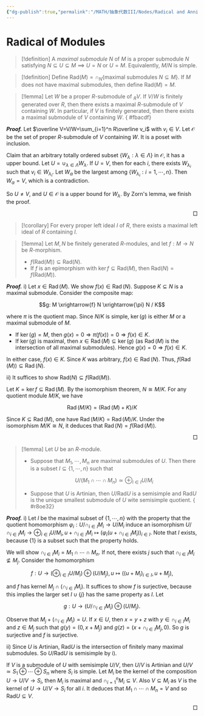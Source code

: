 ```yaml
---
{"dg-publish":true,"permalink":"/MATH/抽象代数III/Nodes/Radical and Annihilator/","dgPassFrontmatter":true}
---
```



# Radical of Modules

> [!definition]
> A *maximal submodule* $N$ of $M$ is a proper submodule $N$ satisfying $N\subseteq U\subseteq M$ $\implies$ $U=N$ or $U=M$. Equivalently, $M/N$ is simple.

> [!definition]
> Define $\mathrm{Rad}(M)=\cap_{N}\{\mbox{maximal submodules }N\subseteq M\}$. If $M$ does not have maximal submodules, then define $\mathrm{Rad}(M)=M$. 

> [!lemma]
> Let $W$ be a proper $R$-submodule of ${}_RV$. If $V/W$ is finitely generated over $R$, then there exists a maximal $R$-submodule of $V$ containing $W$. In particular, if $V$ is finitely generated, then there exists a maximal submodule of $V$ containing $W$.
{ #fbacdf}


**_Proof._**
Let $\overline V=V/W=\sum_{i=1}^n R\overline v_i$ with $v_i\in V$. Let $\mathcal O$ be the set of proper $R$-submodule of $V$ containing $W$. It is a poset with inclusion. 

Claim that an arbitrary totally ordered subset $\{W_\lambda:\lambda\in\Lambda\}$ in $\mathcal O$, it has a upper bound. Let $U=\cup_{\lambda\in\Lambda}W_\lambda$. If $U=V$, then for each $i$, there exists $W_{\lambda_i}$ such that $v_i\in W_{\lambda_i}$. Let $W_\alpha$ be the largest among $\{W_{\lambda_i}:i=1,\cdots,n\}$. Then $W_\alpha=V$, which is a contradiction. 

So $U\neq V$, and $U\in\mathcal O$ is a upper bound for $W_\lambda$. By Zorn's lemma, we finish the proof.
<p align="right">□</p>


> [!corollary]
> For every proper left ideal $I$ of $R$, there exists a maximal left ideal of $R$ containing $I$. 

> [!lemma]
> Let $M,N$ be finitely generated $R$-modules, and let $f:M\to N$ be $R$-morphism. 
> - $f(\mathrm{Rad}(M))\subseteq\mathrm{Rad}(N)$. 
> - If $f$ is an epimorphism with $\ker f\subseteq\mathrm{Rad}(M)$, then $\mathrm{Rad}(N)=f(\mathrm{Rad}(M))$. 

**_Proof._**
i) Let $x \in \operatorname{Rad}(M)$. We show $f(x) \in \operatorname{Rad}(N)$. Suppose $K \subseteq N$ is a maximal submodule. Consider the composite map:

$$g: M \xrightarrow{f} N \xrightarrow{\pi} N / K$$

where $\pi$ is the quotient map. Since $N / K$ is simple, $\operatorname{ker}(g)$ is either $M$ or a maximal submodule of $M$.
- If $\operatorname{ker}(g)=M$, then $g(x)=0 \Longrightarrow \pi(f(x))=0 \Longrightarrow f(x) \in K$.
- If $\operatorname{ker}(g)$ is maximal, then $x \in \operatorname{Rad}(M) \subseteq \operatorname{ker}(g)$ (as $\operatorname{Rad}(M)$ is the intersection of all maximal submodules). Hence $g(x)=0 \Longrightarrow f(x) \in K$.

In either case, $f(x) \in K$. Since $K$ was arbitrary, $f(x) \in \operatorname{Rad}(N)$. Thus, $f(\operatorname{Rad}(M)) \subseteq \operatorname{Rad}(N)$.

ii) It suffices to show $\mathrm{Rad}(N)\subseteq f(\mathrm{Rad}(M))$. 

Let $K=\operatorname{ker} f \subseteq \operatorname{Rad}(M)$. By the isomorphism theorem, $N \cong M / K$. For any quotient module $M / K$, we have

$$\operatorname{Rad}(M / K)=(\operatorname{Rad}(M)+K) / K$$

Since $K \subseteq \operatorname{Rad}(M)$, one have $\operatorname{Rad}(M / K)=\operatorname{Rad}(M) / K$. Under the isomorphism $M / K \cong N$, it deduces that $\operatorname{Rad}(N)=f(\operatorname{Rad}(M))$.
<p align="right">□</p>


> [!lemma]
> Let $U$ be an $R$-module.
> - Suppose that $M_1,\cdots,M_n$ are maximal submodules of $U$. Then there is a subset $I\subseteq\{1,\cdots,n\}$ such that 
>   
>   $$U/(M_1\cap\cdots\cap M_n)\simeq \oplus_{i\in I}U/M_i$$
>  
> - Suppose that $U$ is Artinian, then $U/\mathrm{Rad}U$ is a semisimple and $\mathrm{Rad}U$ is the unique smallest submodule of $U$ wite semisimple quotient.
{ #r8oe32}


**_Proof._**
i) Let $I$ be the maximal subset of $\{1,\cdots,n\}$ with the property that the quotient homomorphism $\varphi_i:U/\cap_{i\in I}M_i\to U/M_i$ induce an isomorphism $U/\cap_{i\in I}M_i\to \oplus_{i\in I}U/M_i,u+\cap_{i\in I}M_i\mapsto (\varphi_i(u+\cap_{i\in I}M_i))_{i\in I}$. Note that $I$ exists, because $\{1\}$ is a subset such that the property holds.

We will show $\cap_{i\in I}M_i=M_1\cap\cdots\cap M_n$. If not, there exists $j$ such that $\cap_{i\in I}M_i\not\subseteq M_j$. Consider the homomorphism 

$$f:U\to(\oplus_{i\in I}U/M_i)\oplus (U/M_j),u\mapsto ((u+M_i)_{i\in I},u+M_j),$$

and $f$ has kernel $M_j\cap(\cap_{i\in I}M_i)$. It suffices to show $f$ is surjective, because this implies the larger set $I\cup\{j\}$ has the same property as $I$. Let 

$$g:U\to (U/\cap_{i\in I}M_i)\oplus (U/M_j).$$

Observe that $M_j+(\cap_{i\in I}M_i)=U$. If $x\in U$, then $x=y+z$ with $y\in\cap_{i\in I}M_i$ and $z\in M_j$ such that $g(y)=(0,x+M_j)$ and $g(z)=(x+\cap_{i\in I}M_j,0)$. So $g$ is surjective and $f$ is surjective. 

ii) Since $U$ is Artinian, $\mathrm{Rad}U$ is the intersection of finitely many maximal submodules. So $U/\mathrm{Rad}U$ is semisimple by i). 

If $V$ is a submodule of $U$ with semisimple $U/V$, then $U/V$ is Artinian and $U/V\simeq S_1\oplus\cdots\oplus S_n$ where $S_i$ is simple. Let $M_i$ be the kernel of the composition $U\to U/V\to S_i$, then $M_i$ is maximal and $\cap_{i=1}^n M_i\subseteq V$. Also $V\subseteq M_i$ as $V$ is the kernel of $U\to U/V\to S_i$ for all $i$. It deduces that $M_1\cap\cdots\cap M_n=V$ and so $\mathrm{Rad}U\subseteq V$. 
<p align="right">□</p>
